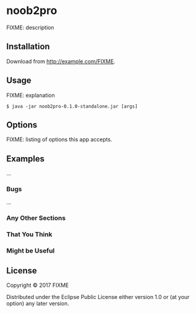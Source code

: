 # noob2pro

FIXME: description

## Installation

Download from http://example.com/FIXME.

## Usage

FIXME: explanation

    $ java -jar noob2pro-0.1.0-standalone.jar [args]

## Options

FIXME: listing of options this app accepts.

## Examples

...

### Bugs

...

### Any Other Sections
### That You Think
### Might be Useful

## License

Copyright © 2017 FIXME

Distributed under the Eclipse Public License either version 1.0 or (at
your option) any later version.
